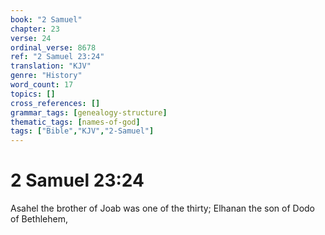 ```yaml
---
book: "2 Samuel"
chapter: 23
verse: 24
ordinal_verse: 8678
ref: "2 Samuel 23:24"
translation: "KJV"
genre: "History"
word_count: 17
topics: []
cross_references: []
grammar_tags: [genealogy-structure]
thematic_tags: [names-of-god]
tags: ["Bible","KJV","2-Samuel"]
---
```


# 2 Samuel 23:24

Asahel the brother of Joab was one of the thirty; Elhanan the son of Dodo of Bethlehem,
